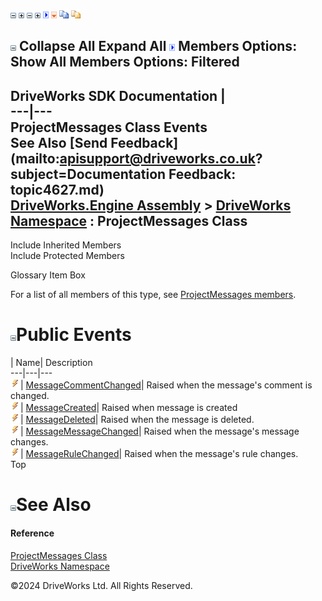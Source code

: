 ![](dotnetimages/collapse.gif) ![](dotnetimages/expand.gif) ![](dotnetimages/collapse.gif) ![](dotnetimages/expand.gif) ![](dotnetimages/drpdown.gif) ![](dotnetimages/drpdown_orange.gif) ![](dotnetimages/copycode.gif) ![](dotnetimages/copycodeHighlight.gif)

![](dotnetimages/collapse.gif) Collapse All Expand All ![](dotnetimages/drpdown.gif) Members Options: Show All  Members Options: Filtered   
---  
DriveWorks SDK Documentation  |   
---|---  
ProjectMessages Class Events   
See Also [Send Feedback](mailto:apisupport@driveworks.co.uk?subject=Documentation Feedback: topic4627.md)  
[DriveWorks.Engine Assembly](topic2156.md) > [DriveWorks Namespace](topic2159.md) : ProjectMessages Class  
---  
  
Include Inherited Members    
Include Protected Members    


Glossary Item Box

For a list of all members of this type, see [ProjectMessages members](topic4628.md).

# ![](dotnetimages/collapse.gif)Public Events

| Name| Description  
---|---|---  
![Public Event](dotnetimages/publicEvent.gif)| [MessageCommentChanged](topic4642.md)| Raised when the message's comment is changed.   
![Public Event](dotnetimages/publicEvent.gif)| [MessageCreated](topic4643.md)| Raised when message is created   
![Public Event](dotnetimages/publicEvent.gif)| [MessageDeleted](topic4644.md)| Raised when the message is deleted.   
![Public Event](dotnetimages/publicEvent.gif)| [MessageMessageChanged](topic4645.md)| Raised when the message's message changes.   
![Public Event](dotnetimages/publicEvent.gif)| [MessageRuleChanged](topic4646.md)| Raised when the message's rule changes.   
Top

# ![](dotnetimages/collapse.gif)See Also

#### Reference

[ProjectMessages Class](topic4627.md)   
[DriveWorks Namespace](topic2159.md)

©2024 DriveWorks Ltd. All Rights Reserved.

